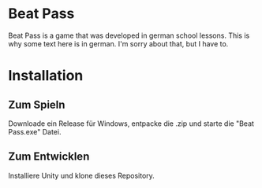 # Beat Pass

Beat Pass is a game that was developed in german school lessons. This is why some text here is in german. I'm sorry about that, but I have to.

# Installation

## Zum Spieln

Downloade ein Release für Windows, entpacke die .zip und starte die "Beat Pass.exe" Datei.

## Zum Entwicklen

Installiere Unity und klone dieses Repository.

